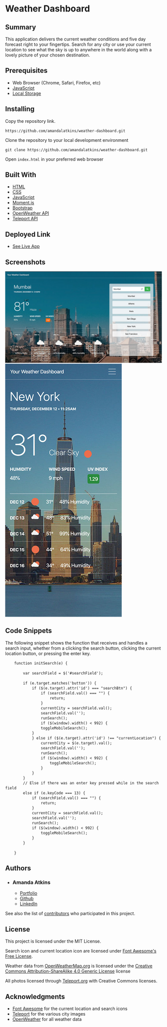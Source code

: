 # Weather Dashboard

## Summary

This application delivers the current weather conditions and five day forecast right to your fingertips. Search for any city or use your current location to see what the sky is up to anywhere in the world along with a lovely picture of your chosen destination.

## Prerequisites

- Web Browser (Chrome, Safari, Firefox, etc)
- [JavaScript](https://enablejavascript.co/)
- [Local Storage](https://voicethread.com/howto/enabling-cookies/)

## Installing

Copy the repository link.

```
https://github.com/amandalatkins/weather-dashboard.git
```

Clone the repository to your local development environment

```
git clone https://github.com/amandalatkins/weather-dashboard.git
```

Open ``index.html`` in your preferred web browser

## Built With

* [HTML](https://developer.mozilla.org/en-US/docs/Web/HTML)
* [CSS](https://developer.mozilla.org/en-US/docs/Web/CSS)
* [JavaScript](https://developer.mozilla.org/en-US/docs/Web/JavaScript)
* [Moment.js](https://momentjs.com/)
* [Bootstrap](https://getbootstrap.com)
* [OpenWeather API](https://openweathermap.org/api)
* [Teleport API](https://developers.teleport.org/api/)

## Deployed Link

* [See Live App](https://amandalatkins.github.io/weather-dashboard)

## Screenshots

![Desktop View](assets/images/desktop.jpg)
![Mobile View](assets/images/mobile.jpg)

## Code Snippets

The following snippet shows the function that receives and handles a search input, whether from a clicking the search button, clicking the current location button, or pressing the enter key.

```
    function initSearch(e) {

        var searchField = $('#searchField');

        if (e.target.matches('button')) {   
            if ($(e.target).attr('id') === "searchBtn") {
                if (searchField.val() === "") {
                    return;
                }
                currentCity = searchField.val();
                searchField.val('');
                runSearch();
                if ($(window).width() < 992) {
                toggleMobileSearch();
            }
            } else if ($(e.target).attr('id') !== "currentLocation") {
                currentCity = $(e.target).val();
                searchField.val('');
                runSearch();
                if ($(window).width() < 992) {
                    toggleMobileSearch();
                }
            }
        } 
        // Else if there was an enter key pressed while in the search field
        else if (e.keyCode === 13) {
            if (searchField.val() === "") {
                return;
            }
            currentCity = searchField.val();
            searchField.val('');
            runSearch();
            if ($(window).width() < 992) {
                toggleMobileSearch();
            }
        }

    }
```

## Authors

* ### Amanda Atkins
    - [Portfolio](https://digitalrainstorm.com)
    - [Github](https://github.com/amandalatkins)
    - [LinkedIn](https://www.linkedin.com/in/amandalatkins)

See also the list of [contributors](https://github.com/amandalatkins/weather-dashboard/contributors) who participated in this project.

## License

This project is licensed under the MIT License.

Search icon and current location icon are licensed under [Font Awesome's Free License](https://fontawesome.com/license/free).

Weather data from [OpenWeatherMap.org](https://openweathermap.org/terms) is licensed under the [Creative Commons Attribution-ShareAlike 4.0 Generic License](https://creativecommons.org/licenses/by-sa/4.0/) license

All photos licensed through [Teleport.org](https://developers.teleport.org/api/getting_started/#photos_ua) with Creative Commons licenses.

## Acknowledgments

* [Font Awesome](https://fontawesome.com/) for the current location and search icons
* [Teleport](https://teleport.org) for the various city images
* [OpenWeather](https://openweathermap.org) for all weather data